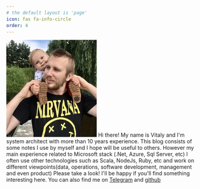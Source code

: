```yaml
---
# the default layout is 'page'
icon: fas fa-info-circle
order: 4
---
```


<img src="/assets/img/sample/about.jpg" alt="about" class="left"> Hi there! My name is Vitaly and I'm system architect with more than 10 years experience. This blog consists of some notes I use by myself and I hope will be useful to others.
However my main experience related to Microsoft stack (.Net, Azure, Sql Server, etc) I often use other technologies such as Scala, NodeJs, Ruby, etc and work on different viewpoints(data, operations, software development, management and even product)
Please take a look! I'll be happy if you'll find something interesting here. You can also find me on [Telegram](https://t.me/overtimehate) and [github](https://github.com/ondator)
